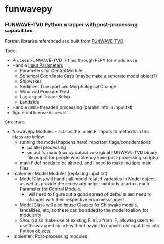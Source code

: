 # funwavepy
### FUNWAVE-TVD Python wrapper with post-processing capabilites
Fortran libraries referenced and built from [FUNWAVE-TVD](https://github.com/fengyanshi/FUNWAVE-TVD).

Todo:
- Process FUNWAVE-TVD .F files through F2PY for module use
- Handle [Input Parameters](https://fengyanshi.github.io/build/html/definition.html)
  - Parameters for Central Module
  - Spherical Coordinate Case (maybe make a seperate model object?)
  - Shipwakes
  - Sediment Transport and Morphological Change
  - Wind and Pressure Field
  - Lagrangian Tracer Setup
  - Landslide
- Handle multi-threaded processing (parallel info in input.txt)
- figure out license issues lol

Structure:
- funwavepy Modules - acts as the 'main.F'. Inputs to methods in this class are below.
  - running the model happens here! important flags/considerations
    - parallel processing
    - output formats (numpy output vs original FUNWAVE-TVD binary file output for people who already have post-processing scripts)
  - main.F def needs to be altered, and I need to make multiple main files
- Implement Model Modules (replacing input.txt)
  - Model Class will handle all model related variables in Model object, as well as provide the necessary helper methods to adjust each Parameter for Central Module.
    - !will need to figure out a good spread of defaults and need to changes with their respective error messsages!
  - Model Class will also house Classes for Shipwake models, landslides, etc, so these can be added to the model to allow for modularity
  - Should also make use of existing File i/o from .F, allowing users to use the wrapped main.F without having to convert old input files into Python objects.
- Implement Post-processing modules
